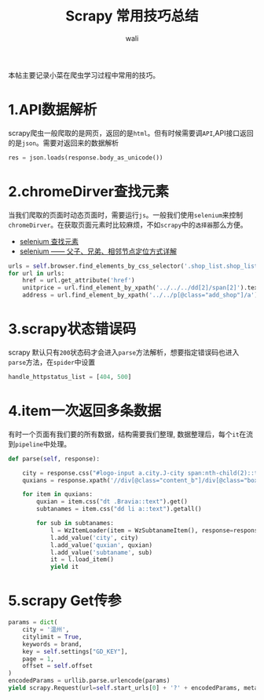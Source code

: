 ﻿---
layout: post
title: Scrapy 常用技巧总结 #标题
tagline: Scrapy 常用技巧总结
category: python      #分类
author: wali    #作者
tag: Scrapy     #标签
ghurl:        #github url
ghurl_zip:   #github zip下载
comments: true

post_nav: ["1.API数据解析","2.chromeDirver查找元素","3.scrapy状态错误码","4.item一次返回多条数据","5.scrapy Get传参"] 
group_tag: Scrapy 1.7
---

本帖主要记录小菜在爬虫学习过程中常用的技巧。

# 1.API数据解析
scrapy爬虫一般爬取的是网页，返回的是`html`。但有时候需要调`API`,API接口返回的是`json`。需要对返回来的数据解析

```python
res = json.loads(response.body_as_unicode())
```

# 2.chromeDirver查找元素

当我们爬取的页面时动态页面时，需要运行`js`。一般我们使用`selenium`来控制`chromeDirver`。在获取页面元素时比较麻烦，不如`scrapy`中的`选择器`那么方便。

- [selenium 查找元素](https://selenium-python-zh.readthedocs.io/en/latest/locating-elements.html "https://selenium-python-zh.readthedocs.io/en/latest/locating-elements.html")
- [selenium —— 父子、兄弟、相邻节点定位方式详解](https://huilansame.github.io/huilansame.github.io/archivers/father-brother-locate "https://huilansame.github.io/huilansame.github.io/archivers/father-brother-locate")

```python
urls = self.browser.find_elements_by_css_selector('.shop_list.shop_list_4 dd h4 a')
for url in urls:
    href = url.get_attribute('href')
    unitprice = url.find_element_by_xpath('../../../dd[2]/span[2]').text
    address = url.find_element_by_xpath('../../p[@class="add_shop"]/a').get_attribute('title')
```

# 3.scrapy状态错误码
scrapy 默认只有`200`状态码才会进入`parse`方法解析，想要指定错误码也进入`parse`方法，在`spider`中设置

```python
handle_httpstatus_list = [404, 500]
```

# 4.item一次返回多条数据

有时一个页面有我们要的所有数据，结构需要我们整理, 数据整理后，每个`it`在流到`pipeline`中处理。

```python
def parse(self, response):

    city = response.css("#logo-input a.city.J-city span:nth-child(2)::text").get()
    quxians = response.xpath('//div[@class="content_b"]/div[@class="box shopallCate"][2]/dl[@class="list"]')

    for item in quxians:
        quxian = item.css("dt .Bravia::text").get()
        subtanames = item.css("dd li a::text").getall()

        for sub in subtanames:
            l = WzItemLoader(item = WzSubtanameItem(), response=response)
            l.add_value('city', city)
            l.add_value('quxian', quxian)
            l.add_value('subtaname', sub)
            it = l.load_item()
            yield it
```

# 5.scrapy Get传参

```python
params = dict(
    city = '温州',
    citylimit = True,
    keywords = brand,
    key = self.settings["GD_KEY"],
    page = 1,
    offset = self.offset
)
encodedParams = urllib.parse.urlencode(params)
yield scrapy.Request(url=self.start_urls[0] + '?' + encodedParams, meta= params, callback= self.parse_detail)
```




